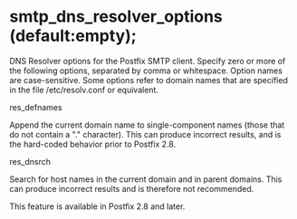 # smtp_dns_resolver_options (default:empty); 

 DNS Resolver options for the Postfix SMTP client.  Specify zero
or more of the following options, separated by comma or whitespace.
Option names are case-sensitive. Some options refer to domain names
that are specified in the file /etc/resolv.conf or equivalent. 



res_defnames

 Append the current domain name to single-component names (those
that do not contain a "." character). This can produce incorrect
results, and is the hard-coded behavior prior to Postfix 2.8. 

res_dnsrch

 Search for host names in the current domain and in parent
domains. This can produce incorrect results and is therefore not
recommended. 



 This feature is available in Postfix 2.8 and later.  


